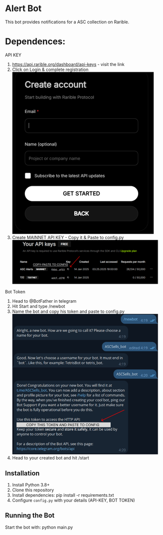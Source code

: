 # Alert Bot

This bot provides notifications for a ASC collection on Rarible.

# Dependences:
API KEY
1. https://api.rarible.org/dashboard/api-keys - visit the link
2. Click on Login & complete registration ![alt text](image.png)
3. Create MAINNET API KEY - Copy it & Paste to config.py![alt text](image-2.png)

Bot Token
1. Head to @BotFather in telegram
2. Hit Start and type /newbot
3. Name the bot and copy his token and paste to config.py ![alt text](image-1.png)
4. Head to your created bot and hit /start

## Installation

1. Install Python 3.8+
2. Clone this repository
3. Install dependencies:
pip install -r requirements.txt
4. Configure `config.py` with your details (API-KEY, BOT TOKEN)

## Running the Bot

Start the bot with: python main.py


